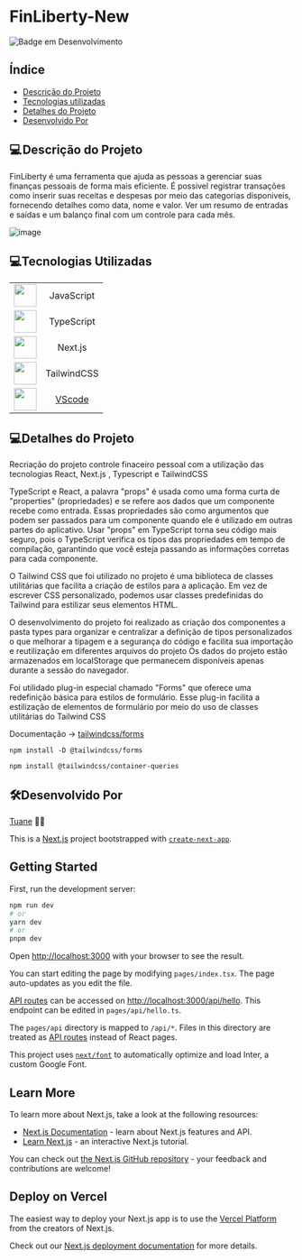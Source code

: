 # FinLiberty-New

<div align="left">

![Badge em Desenvolvimento ](http://img.shields.io/static/v1?label=STATUS&message=EM%20DESENVOLVIMENTO&color=GREEN&style=for-the-badge)

</div>
<h2>Índice</h2>

- [Descrição do Projeto](#descrição-do-projeto)
- [Tecnologias utilizadas](#tecnologias-utilizadas)
- [Detalhes do Projeto](#detalhes-do-projeto)
- [Desenvolvido Por](#desenvolvido-por)

<h2>💻 Descrição do Projeto</h2>

<p>
FinLiberty é uma ferramenta que ajuda as pessoas a gerenciar suas finanças pessoais de forma mais eficiente.
É possivel registrar transações como  inserir suas receitas e despesas por meio das categorias disponiveis, fornecendo detalhes como data, nome e valor. Ver um resumo de entradas e saídas e um balanço final  com  um controle para cada mês. 
</p>

![image](https://github.com/Tuanemendes/finliberty-new/assets/54903202/a9070ac6-fc7c-4433-b817-3b299129e81e)


<h2>💻Tecnologias Utilizadas</h2>

|                                                                                                                            |                                                  |
| :------------------------------------------------------------------------------------------------------------------------: | :----------------------------------------------: |
| <img src="https://cdn.jsdelivr.net/gh/devicons/devicon/icons/javascript/javascript-original.svg" width="40" height="40" /> |                    JavaScript                    |
|     <img src="https://cdn.jsdelivr.net/gh/devicons/devicon/icons/typescript/typescript-original.svg" width="40" height="40" />     | TypeScript |
|     <img src="https://cdn.jsdelivr.net/gh/devicons/devicon/icons/nextjs/nextjs-original-wordmark.svg" width="40" height="40" />     | Next.js |
|     <img src="https://cdn.jsdelivr.net/gh/devicons/devicon/icons/tailwindcss/tailwindcss-plain.svg" width="40" height="40" />     | TailwindCSS |
|     <img src="https://cdn.jsdelivr.net/gh/devicons/devicon/icons/vscode/vscode-original.svg" width="40" height="40" />     | [VScode](https://code.visualstudio.com/download) |


<h2>💻Detalhes do Projeto</h2>

<p>
Recriação do projeto controle finaceiro pessoal com a utilização das tecnologias React, Next.js ,  Typescript e TailwindCSS 

TypeScript e React, a palavra "props" é usada como uma forma curta de "properties" (propriedades) e se refere aos dados que um componente recebe como entrada. Essas propriedades são como argumentos que podem ser passados para um componente quando ele é utilizado em outras partes do aplicativo. Usar "props" em TypeScript torna seu código mais seguro, pois o TypeScript verifica os tipos das propriedades em tempo de compilação, garantindo que você esteja passando as informações corretas para cada componente.
</p>
<p>
O Tailwind CSS que foi utilizado no projeto  é uma biblioteca de classes utilitárias que facilita a criação de estilos para a aplicação. Em vez de escrever CSS personalizado, podemos usar classes predefinidas do Tailwind para estilizar seus elementos HTML.
</p>
<p>
  O desenvolvimento do projeto foi realizado as criação dos componentes  a pasta types  para organizar e centralizar a definição de tipos personalizados o que melhorar a tipagem e a segurança do código e facilita sua importação e reutilização em diferentes arquivos do projeto
Os dados do projeto estão armazenados em localStorage  que permanecem disponíveis apenas durante a sessão do navegador. 
</p>
<p>

Foi utilidado plug-in especial chamado "Forms" que oferece uma redefinição básica para estilos de formulário. Esse plug-in facilita a estilização de elementos de formulário por meio do uso de classes utilitárias do Tailwind CSS

Documentação -> [tailwindcss/forms](https://github.com/tailwindlabs/tailwindcss-forms)
</p>

```
npm install -D @tailwindcss/forms

npm install @tailwindcss/container-queries
```

<h2>🛠Desenvolvido Por</h2>

[Tuane](https://www.linkedin.com/in/tuane-mendes/) 👩‍🎓








This is a [Next.js](https://nextjs.org/) project bootstrapped with [`create-next-app`](https://github.com/vercel/next.js/tree/canary/packages/create-next-app).

## Getting Started

First, run the development server:

```bash
npm run dev
# or
yarn dev
# or
pnpm dev
```

Open [http://localhost:3000](http://localhost:3000) with your browser to see the result.

You can start editing the page by modifying `pages/index.tsx`. The page auto-updates as you edit the file.

[API routes](https://nextjs.org/docs/api-routes/introduction) can be accessed on [http://localhost:3000/api/hello](http://localhost:3000/api/hello). This endpoint can be edited in `pages/api/hello.ts`.

The `pages/api` directory is mapped to `/api/*`. Files in this directory are treated as [API routes](https://nextjs.org/docs/api-routes/introduction) instead of React pages.

This project uses [`next/font`](https://nextjs.org/docs/basic-features/font-optimization) to automatically optimize and load Inter, a custom Google Font.

## Learn More

To learn more about Next.js, take a look at the following resources:

- [Next.js Documentation](https://nextjs.org/docs) - learn about Next.js features and API.
- [Learn Next.js](https://nextjs.org/learn) - an interactive Next.js tutorial.

You can check out [the Next.js GitHub repository](https://github.com/vercel/next.js/) - your feedback and contributions are welcome!

## Deploy on Vercel

The easiest way to deploy your Next.js app is to use the [Vercel Platform](https://vercel.com/new?utm_medium=default-template&filter=next.js&utm_source=create-next-app&utm_campaign=create-next-app-readme) from the creators of Next.js.

Check out our [Next.js deployment documentation](https://nextjs.org/docs/deployment) for more details.
